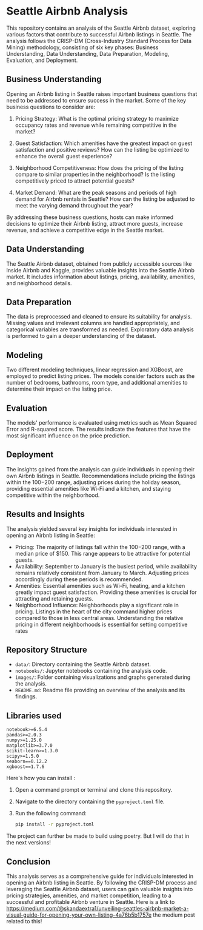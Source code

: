 # Seattle Airbnb Analysis

This repository contains an analysis of the Seattle Airbnb dataset, exploring various factors that contribute to successful Airbnb listings in Seattle. The analysis follows the CRISP-DM (Cross-Industry Standard Process for Data Mining) methodology, consisting of six key phases: Business Understanding, Data Understanding, Data Preparation, Modeling, Evaluation, and Deployment.

## Business Understanding
Opening an Airbnb listing in Seattle raises important business questions that need to be addressed to ensure success in the market. Some of the key business questions to consider are:

1. Pricing Strategy: What is the optimal pricing strategy to maximize occupancy rates and revenue while remaining competitive in the market?

2. Guest Satisfaction: Which amenities have the greatest impact on guest satisfaction and positive reviews? How can the listing be optimized to enhance the overall guest experience?

3. Neighborhood Competitiveness: How does the pricing of the listing compare to similar properties in the neighborhood? Is the listing competitively priced to attract potential guests?

4. Market Demand: What are the peak seasons and periods of high demand for Airbnb rentals in Seattle? How can the listing be adjusted to meet the varying demand throughout the year?

By addressing these business questions, hosts can make informed decisions to optimize their Airbnb listing, attract more guests, increase revenue, and achieve a competitive edge in the Seattle market.

## Data Understanding
The Seattle Airbnb dataset, obtained from publicly accessible sources like Inside Airbnb and Kaggle, provides valuable insights into the Seattle Airbnb market. It includes information about listings, pricing, availability, amenities, and neighborhood details.

## Data Preparation
The data is preprocessed and cleaned to ensure its suitability for analysis. Missing values and irrelevant columns are handled appropriately, and categorical variables are transformed as needed. Exploratory data analysis is performed to gain a deeper understanding of the dataset.

## Modeling
Two different modeling techniques, linear regression and XGBoost, are employed to predict listing prices. The models consider factors such as the number of bedrooms, bathrooms, room type, and additional amenities to determine their impact on the listing price.

## Evaluation
The models' performance is evaluated using metrics such as Mean Squared Error and R-squared score. The results indicate the features that have the most significant influence on the price prediction.

## Deployment
The insights gained from the analysis can guide individuals in opening their own Airbnb listings in Seattle. Recommendations include pricing the listings within the $100-$200 range, adjusting prices during the holiday season, providing essential amenities like Wi-Fi and a kitchen, and staying competitive within the neighborhood.

## Results and Insights

The analysis yielded several key insights for individuals interested in opening an Airbnb listing in Seattle:

- Pricing: The majority of listings fall within the $100-$200 range, with a median price of $150. This range appears to be attractive for potential guests.
- Availability: September to January is the busiest period, while availability remains relatively consistent from January to March. Adjusting prices accordingly during these periods is recommended.
- Amenities: Essential amenities such as Wi-Fi, heating, and a kitchen greatly impact guest satisfaction. Providing these amenities is crucial for attracting and retaining guests.
- Neighborhood Influence: Neighborhoods play a significant role in pricing. Listings in the heart of the city command higher prices compared to those in less central areas. Understanding the relative pricing in different neighborhoods is essential for setting competitive rates


## Repository Structure
- `data/`: Directory containing the Seattle Airbnb dataset.
- `notebooks/`: Jupyter notebooks containing the analysis code.
- `images/`: Folder containing visualizations and graphs generated during the analysis.
- `README.md`: Readme file providing an overview of the analysis and its findings.

## Libraries used

```
notebook>=6.5.4
pandas>=2.0.3
numpy>=1.25.0
matplotlib>=3.7.0
scikit-learn>=1.3.0
scipy>=1.5.0
seaborn==0.12.2
xgboost==1.7.6
```
Here's how you can install : 

1. Open a command prompt or terminal and clone this repository. 

2. Navigate to the directory containing the `pyproject.toml` file.

3. Run the following command:

   ```bash
   pip install -r pyproject.toml
   ```

The project can further be made to build using poetry. But I will do that in the next versions!


## Conclusion
This analysis serves as a comprehensive guide for individuals interested in opening an Airbnb listing in Seattle. By following the CRISP-DM process and leveraging the Seattle Airbnb dataset, users can gain valuable insights into pricing strategies, amenities, and market competition, leading to a successful and profitable Airbnb venture in Seattle.
Here is a link to https://medium.com/@skandaextra1/unveiling-seattles-airbnb-market-a-visual-guide-for-opening-your-own-listing-4a76b5b1757e the medium post related to this!
